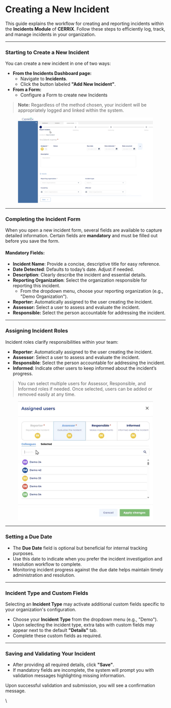 # Creating a New Incident

This guide explains the workflow for creating and reporting incidents within the **Incidents Module** of **CERRIX**. Follow these steps to efficiently log, track, and manage incidents in your organization.

***

### Starting to Create a New Incident

You can create a new incident in one of two ways:

* **From the Incidents Dashboard page:**
  * Navigate to **Incidents**.
  * Click the button labeled **"Add New Incident"**.
* **From a Form:**
  * Configure a Form to create new Incidents

> **Note:** Regardless of the method chosen, your incident will be appropriately logged and linked within the system.

<figure><img src="../../../.gitbook/assets/image (20).png" alt=""><figcaption></figcaption></figure>

***

### Completing the Incident Form

When you open a new incident form, several fields are available to capture detailed information. Certain fields are **mandatory** and must be filled out before you save the form.

#### Mandatory Fields:

* **Incident Name**: Provide a concise, descriptive title for easy reference.
* **Date Detected**: Defaults to today’s date. Adjust if needed.
* **Description**: Clearly describe the incident and essential details.
* **Reporting Organization**: Select the organization responsible for reporting this incident.
  * From the dropdown menu, choose your reporting organization (e.g., "Demo Organization").
* **Reporter:** Automatically assigned to the user creating the incident.
* **Assessor:** Select a user to assess and evaluate the incident.
* **Responsible:** Select the person accountable for addressing the incident.

***

### Assigning Incident Roles

Incident roles clarify responsibilities within your team:

* **Reporter**: Automatically assigned to the user creating the incident.
* **Assessor**: Select a user to assess and evaluate the incident.
* **Responsible**: Select the person accountable for addressing the incident.
* **Informed**: Indicate other users to keep informed about the incident’s progress.

> You can select multiple users for Assessor, Responsible, and Informed roles if needed. Once selected, users can be added or removed easily at any time.

<figure><img src="../../../.gitbook/assets/image (21).png" alt=""><figcaption></figcaption></figure>

***

### Setting a Due Date

* The **Due Date** field is optional but beneficial for internal tracking purposes.
* Use this date to indicate when you prefer the incident investigation and resolution workflow to complete.
* Monitoring incident progress against the due date helps maintain timely administration and resolution.

***

### Incident Type and Custom Fields

Selecting an **Incident Type** may activate additional custom fields specific to your organization's configuration.

* Choose your **Incident Type** from the dropdown menu (e.g., "Demo").
* Upon selecting the incident type, extra tabs with custom fields may appear next to the default **"Details"** tab.
* Complete these custom fields as required.

***

### Saving and Validating Your Incident

* After providing all required details, click **"Save"**.
* If mandatory fields are incomplete, the system will prompt you with validation messages highlighting missing information.

Upon successful validation and submission, you will see a confirmation message.

\
